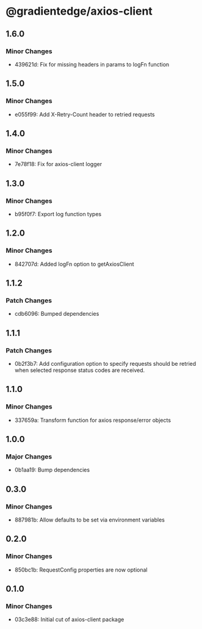 # @gradientedge/axios-client

## 1.6.0

### Minor Changes

- 439621d: Fix for missing headers in params to logFn function

## 1.5.0

### Minor Changes

- e055f99: Add X-Retry-Count header to retried requests

## 1.4.0

### Minor Changes

- 7e78f18: Fix for axios-client logger

## 1.3.0

### Minor Changes

- b95f0f7: Export log function types

## 1.2.0

### Minor Changes

- 842707d: Added logFn option to getAxiosClient

## 1.1.2

### Patch Changes

- cdb6096: Bumped dependencies

## 1.1.1

### Patch Changes

- 0b2f3b7: Add configuration option to specify requests should be retried when selected response status codes are received.

## 1.1.0

### Minor Changes

- 337659a: Transform function for axios response/error objects

## 1.0.0

### Major Changes

- 0b1aa19: Bump dependencies

## 0.3.0

### Minor Changes

- 887981b: Allow defaults to be set via environment variables

## 0.2.0

### Minor Changes

- 850bc1b: RequestConfig properties are now optional

## 0.1.0

### Minor Changes

- 03c3e88: Initial cut of axios-client package
